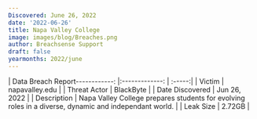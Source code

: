 ```yaml
---
Discovered: June 26, 2022
date: '2022-06-26'
title: Napa Valley College
image: images/blog/Breaches.png
author: Breachsense Support
draft: false
yearmonths: 2022/june
---
```


| Data Breach Report------------:     |:-------------:    | :-----:|
| Victim      | napavalley.edu      | 
| Threat Actor      | BlackByte      | 
| Date Discovered      | Jun 26, 2022      | 
| Description      | Napa Valley College prepares students for evolving roles in a diverse, dynamic and independant world.      | 
| Leak Size      | 2.72GB      | 

